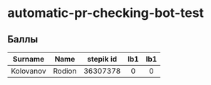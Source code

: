 # automatic-pr-checking-bot-test

## Баллы
| Surname | Name | stepik id | lb1 | lb1 |
|:---------:|:------:|:-----:|:-:|:-:|
| Kolovanov | Rodion | 36307378 | 0 | 0 |
